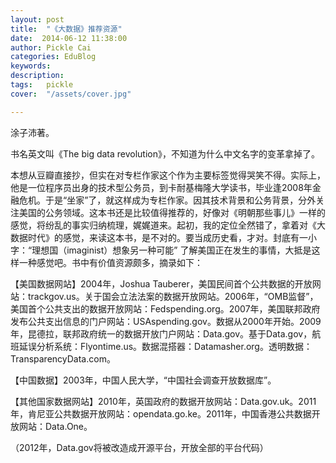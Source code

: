 ```yaml
---
layout: post  
title:  "《大数据》推荐资源"
date:  2014-06-12 11:38:00
author: Pickle Cai  
categories: EduBlog  
keywords: 
description:   
tags:	pickle   
cover:  "/assets/cover.jpg"  

---
```


涂子沛著。

书名英文叫《The big data revolution》，不知道为什么中文名字的变革拿掉了。



本想从豆瓣直接抄，但实在对专栏作家这个作为主要标签觉得哭笑不得。实际上，他是一位程序员出身的技术型公务员，到卡耐基梅隆大学读书，毕业逢2008年金融危机。于是“坐家”了，就这样成为专栏作家。因其技术背景和公务背景，分外关注美国的公务领域。这本书还是比较值得推荐的，好像对《明朝那些事儿》一样的感觉，将纷乱的事实归纳梳理，娓娓道来。起初，我的定位全然错了，拿着对《大数据时代》的感觉，来读这本书，是不对的。要当成历史看，才对。封底有一小字：“理想国（imaginist）想象另一种可能”  了解美国正在发生的事情，大抵是这样一种感觉吧。书中有价值资源颇多，摘录如下：

【美国数据网站】2004年，Joshua Tauberer，美国民间首个公共数据的开放网站：trackgov.us。关于国会立法法案的数据开放网站。2006年，“OMB监督”，美国首个公共支出的数据开放网站：Fedspending.org。2007年，美国联邦政府发布公共支出信息的门户网站：USAspending.gov。数据从2000年开始。2009年，昆德拉，联邦政府统一的数据开放门户网站：Data.gov。基于Data.gov，航班延误分析系统：Flyontime.us。数据混搭器：Datamasher.org。透明数据：TransparencyData.com。

【中国数据】2003年，中国人民大学，“中国社会调查开放数据库”。

【其他国家数据网站】2010年，英国政府的数据开放网站：Data.gov.uk。2011年，肯尼亚公共数据开放网站：opendata.go.ke。2011年，中国香港公共数据开放网站：Data.One。

（2012年，Data.gov将被改造成开源平台，开放全部的平台代码）

		    
